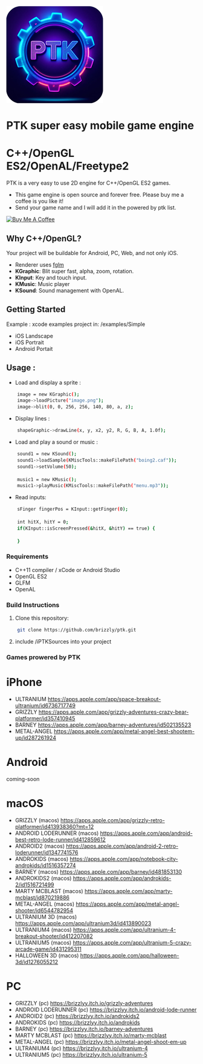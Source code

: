 <img src="logo.png" width="256" height="256">

# PTK super easy mobile game engine
# C++/OpenGL ES2/OpenAL/Freetype2

PTK is a very easy to use 2D engine for C++/OpenGL ES2 games.

- This game engine is open source and forever free. Please buy me a coffee is you like it!
- Send your game name and I will add it in the powered by ptk list.

[![Buy Me A Coffee](https://cdn.buymeacoffee.com/buttons/default-orange.png)](https://www.buymeacoffee.com/jmapp)


## Why C++/OpenGL?

Your project will be buildable for Android, PC, Web, and not only iOS.

- Renderer uses [fglm](https://github.com/brackeen/glfm)
- **KGraphic**: Blit super fast, alpha, zoom, rotation.
- **KInput**: Key and touch input.
- **KMusic**: Music player
- **KSound**: Sound management with OpenAL.

## Getting Started

Example : xcode examples project in: /examples/Simple
- iOS Landscape
- iOS Portrait
- Android Portait

## Usage : 

- Load and display a sprite :
```bash
	image = new KGraphic();
	image->loadPicture("image.png");
	image->blit(0, 0, 256, 256, 140, 80, a, z);
```

- Display lines :
```bash
	shapeGraphic->drawLine(x, y, x2, y2, R, G, B, A, 1.0f);

```

- Load and play a sound or music :
```bash
	sound1 = new KSound();
	sound1->loadSample(KMiscTools::makeFilePath("boing2.caf"));
	sound1->setVolume(50);

	music1 = new KMusic();
	music1->playMusic(KMiscTools::makeFilePath("menu.mp3"));
```

- Read inputs:
```bash
	sFinger fingerPos = KInput::getFinger(0);

	int hitX, hitY = 0;
	if(KInput::isScreenPressed(&hitX, &hitY) == true) {

	}

```


### Requirements

- C++11 compiler / xCode or Android Studio
- OpenGL ES2
- GLFM
- OpenAL

### Build Instructions

1. Clone this repository:
```bash
	git clone https://github.com/brizzly/ptk.git

```
2. include /iPTKSources into your project   


### Games prowered by PTK

# iPhone
- ULTRANIUM https://apps.apple.com/app/space-breakout-ultranium/id6736717749
- GRIZZLY https://apps.apple.com/app/grizzly-adventures-crazy-bear-platformer/id357410945
- BARNEY https://apps.apple.com/app/barney-adventures/id502135523
- METAL-ANGEL https://apps.apple.com/app/metal-angel-best-shootem-up/id287261924

# Android
coming-soon

# macOS
- GRIZZLY (macos) https://apps.apple.com/app/grizzly-retro-platformer/id413938360?mt=12
- ANDROID LODERUNNER (macos) https://apps.apple.com/app/android-best-retro-lode-runner/id412859612
- ANDROID2 (macos) https://apps.apple.com/app/android-2-retro-loderunner/id1347741576
- ANDROKIDS (macos) https://apps.apple.com/app/notebook-city-androkids/id1516357274
- BARNEY (macos) https://apps.apple.com/app/barney/id481853130
- ANDROKIDS2 (macos) https://apps.apple.com/app/androkids-2/id1516721499
- MARTY MCBLAST (macos) https://apps.apple.com/app/marty-mcblast/id870219886
- METAL-ANGEL (macos) https://apps.apple.com/app/metal-angel-shooter/id6544782954
- ULTRANIUM 3D (macos) https://apps.apple.com/app/ultranium3d/id413890023
- ULTRANIUM4 (macos) https://apps.apple.com/app/ultranium-4-breakout-shooter/id412207082
- ULTRANIUM5 (macos) https://apps.apple.com/app/ultranium-5-crazy-arcade-game/id431295311
- HALLOWEEN 3D (macos) https://apps.apple.com/app/halloween-3d/id1276055212

# PC
- GRIZZLY (pc) https://brizzlyy.itch.io/grizzly-adventures
- ANDROID LODERUNNER (pc) https://brizzlyy.itch.io/android-lode-runner
- ANDROID2 (pc) https://brizzlyy.itch.io/androkids2
- ANDROKIDS (pc) https://brizzlyy.itch.io/androkids
- BARNEY (pc) https://brizzlyy.itch.io/barney-adventures
- MARTY MCBLAST (pc) https://brizzlyy.itch.io/marty-mcblast
- METAL-ANGEL (pc) https://brizzlyy.itch.io/metal-angel-shoot-em-up
- ULTRANIUM4 (pc) https://brizzlyy.itch.io/ultranium-4
- ULTRANIUM5 (pc) https://brizzlyy.itch.io/ultranium-5


